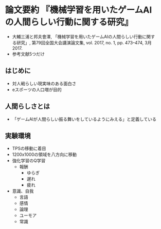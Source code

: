 
# 論文要約 『機械学習を用いたゲームAIの人間らしい行動に関する研究』
- 大輔三浦と邦夫會澤, 「機械学習を用いたゲームAIの人間らしい行動に関する研究」, 第79回全国大会講演論文集, vol. 2017, no. 1, pp. 473–474, 3月 2017.
- 参考文献5つだけ

<!-- -------------------- -->

## はじめに
- 対人戦らしい現実味のある面白さ
- eスポーツの人口増が目的

<!-- -------------------- -->

## 人間らしさとは
- 「ゲームAIが人間らしい振る舞いをしているようにみえる」と定義している

<!-- -------------------- -->

## 実験環境
- TPSの移動に着目
- 1200x1000の領域を八方向に移動
- 強化学習のQ学習
    - 報酬
        - ゆらぎ
        - 遅れ
        - 疲れ
- 意識、自我
    - 言語
    - 感情
    - 論理
    - ユーモア
    - 常識

